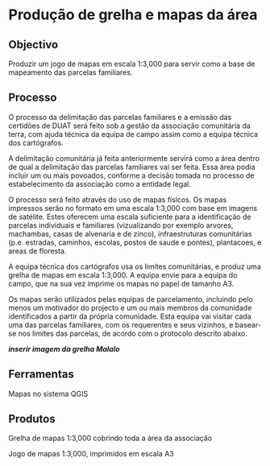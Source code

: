 # Produção de grelha e mapas da área

## **Objectivo**

Produzir um jogo de mapas em escala 1:3,000 para servir como a base de mapeamento das parcelas familiares.

## Processo

O processo da delimitação das parcelas familiares e a emissão das certidões de DUAT será feito sob a gestão da associação comunitária da terra, com ajuda técnica da equipa de campo assim como a equipa técnica dos cartógrafos.

A delimitação comunitária já feita anteriormente servirá como a área dentro de qual a delimitação das parcelas familiares vai ser feita. Essa área podia incluir um ou mais povoados, conforme a decisão tomada no processo de estabelecimento da associação como a entidade legal.

O processo será feito através do uso de mapas físicos. Os mapas impressos serão no formato em uma escala 1:3,000 com base em imagens de satélite. Estes oferecem uma escala suficiente para a identificação de parcelas individuais e familiares \(vizualizando por exemplo arvores, machambas, casas de alvenaria e de zinco\), infraestruturas comunitárias \(p.e. estradas, caminhos, escolas, postos de saude e pontes\), plantacoes, e areas de floresta.

A equipa técnica dos cartógrafos usa os limites comunitárias, e produz uma grelha de mapas em escala 1:3,000. A equipa envie para a equipa do campo, que na sua vez imprime os mapas no papel de tamanho A3.

Os mapas serão utilizados pelas equipas de parcelamento, incluindo pelo menos um motivador do projecto e um ou mais membros da comunidade identificados a partir da própria comunidade. Esta equipa vai visitar cada uma das parcelas familiares, com os requerentes e seus vizinhos, e basear-se nos limites das parcelas, de acordo com o protocolo descrito abaixo.

_**inserir imagem da grelha Malalo**_

## **Ferramentas**

Mapas no sistema QGIS

## **Produtos**

Grelha de mapas 1:3,000 cobrindo toda a área da associação

Jogo de mapas 1:3,000, imprimidos em escala A3

